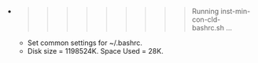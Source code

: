 * >>>>>>>>> Running inst-min-con-cld-bashrc.sh ...
  * Set common settings for ~/.bashrc.
  * Disk size = 1198524K. Space Used = 28K.
